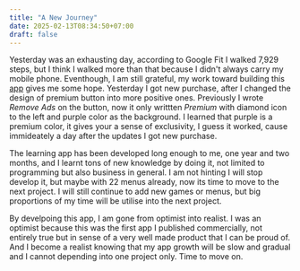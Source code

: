 ```yaml
---
title: "A New Journey"
date: 2025-02-13T08:34:50+07:00
draft: false
---
```

Yesterday was an exhausting day, according to Google Fit I walked 7,929 steps, but I think I walked more than that because I didn't always carry my mobile phone. Eventhough, I am still grateful, my work toward building this [app](https://play.google.com/store/apps/details?id=com.aplikasihebat.baca_app&pcampaignid=web_share) gives me some hope. Yesterday I got new purchase, after I changed the design of premium button into more positive ones. Previously I wrote *Remove Ads* on the button, now it only writtten *Premium* with diamond icon to the left and purple color as the background. I learned that purple is a premium color, it gives your a sense of exclusivity, I guess it worked, cause immideately a day after the updates I got new purchase.

The learning app has been developed long enough to me, one year and two months, and I learnt tons of new knowledge by doing it, not limited to programming but also business in general. I am not hinting I will stop develop it, but maybe with 22 menus already, now its time to move to the next project. I will still continue to add new games or menus, but big proportions of my time will be utilise into the next project. 

By develpoing this app, I am gone from optimist into realist. I was an optimist because this was the first app I published commercially, not entirely true but in sense of a very well made product that I can be proud of. And I become a realist knowing that my app growth will be slow and gradual and I cannot depending into one project only. Time to move on.

